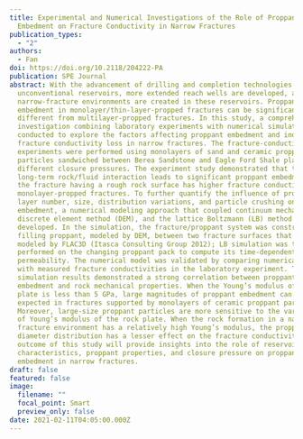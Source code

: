 ```yaml
---
title: Experimental and Numerical Investigations of the Role of Proppant
  Embedment on Fracture Conductivity in Narrow Fractures
publication_types:
  - "2"
authors:
  - Fan
doi: https://doi.org/10.2118/204222-PA
publication: SPE Journal
abstract: With the advancement of drilling and completion technologies in
  unconventional reservoirs, more extended reach wells are developed, and
  narrow-fracture environments are created in these reservoirs. Proppant
  embedment in monolayer/thin-layer-propped fractures can be significantly
  different from multilayer-propped fractures. In this study, a comprehensive
  investigation combining laboratory experiments with numerical simulations was
  conducted to explore the factors affecting proppant embedment and induced
  fracture conductivity loss in narrow fractures. The fracture-conductivity
  experiments were performed using monolayers of sand and ceramic proppant
  particles sandwiched between Berea Sandstone and Eagle Ford Shale plates under
  different closure pressures. The experiment study demonstrated that the
  long-term rock/fluid interaction leads to significant proppant embedment, and
  the fracture having a rough rock surface has higher fracture conductivity in
  monolayer-propped fractures. To further quantify the influence of proppant
  layer number, size, distribution variations, and particle crushing on proppant
  embedment, a numerical modeling approach that coupled continuum mechanics,
  discrete element method (DEM), and the lattice Boltzmann (LB) method was
  developed. In the simulation, the fracture/proppant system was constructed by
  filling proppant, modeled by DEM, between two fracture surfaces that were
  modeled by FLAC3D (Itasca Consulting Group 2012); LB simulation was then
  performed on the changing proppant pack to compute its time-dependent
  permeability. The numerical model was validated by comparing numerical results
  with measured fracture conductivities in the laboratory experiment. The
  simulation results demonstrated a strong correlation between proppant
  embedment and rock mechanical properties. When the Young’s modulus of the rock
  plate is less than 5 GPa, large magnitudes of proppant embedment can be
  expected in fractures supported by monolayers of ceramic proppant particles.
  Moreover, large-size proppant particles are more sensitive to the variations
  of Young’s modulus of the rock plate. When the rock formation in a narrow
  fracture environment has a relatively high Young’s modulus, the proppant
  diameter distribution has a lesser effect on the fracture conductivity. The
  outcome of this study will provide insights into the role of reservoir rock
  characteristics, proppant properties, and closure pressure on proppant
  embedment in narrow fractures.
draft: false
featured: false
image:
  filename: ""
  focal_point: Smart
  preview_only: false
date: 2021-02-11T04:05:00.000Z
---
```


